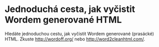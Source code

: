 <!--
title : Jednoduchá cesta, jak vyčistit Wordem generované HTML
author : Roman Ožana <ozana@omdesign.cz>
date : 8.5.2011 07:02:30
-->

# Jednoduchá cesta, jak vyčistit Wordem generované HTML

Hledáte jednoduchou cestu, jak vyčistit Wordem generované (prasácké) HTML. Zkuste <http://wordoff.org/> nebo <http://word2cleanhtml.com/>.